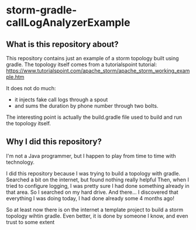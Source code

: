 # storm-gradle-callLogAnalyzerExample
## What is this repository about?
This repository contains just an example of a storm topology built using gradle.
The topology itself comes from a tutorialspoint tutorial:
https://www.tutorialspoint.com/apache_storm/apache_storm_working_example.htm

It does not do much:
- it injects fake call logs through a spout
- and sums the duration by phone number through two bolts.

The interesting point is actually the build.gradle file used to build and run the topology itself.

## Why I did this repository?
I'm not a Java programmer, but I happen to play from time to time with technology.

I did this repository because I was trying to build a topology with gradle.
Searched a bit on the internet, but found nothing really helpful
Then, when I tried to configure logging, I was pretty sure I had done something already in that area. So I searched on my hard drive.
And there... I discovered that everything I was doing today, I had done already some 4 months ago!

So at least now there is on the internet a template project to build a storm topology wihtin gradle.
Even better, it is done by someone I know, and even trust to some extent
